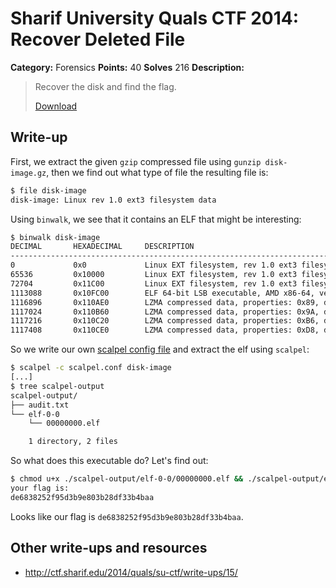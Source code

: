 # Sharif University Quals CTF 2014: Recover Deleted File

**Category:** Forensics
**Points:** 40
**Solves** 216
**Description:**

> Recover the disk and find the flag.
>
> [Download](disk-image.gz)

## Write-up

First, we extract the given `gzip` compressed file using `gunzip disk-image.gz`, then we find out what type of file the resulting file is:

```bash
$ file disk-image
disk-image: Linux rev 1.0 ext3 filesystem data
```

Using `binwalk`, we see that it contains an ELF that might be interesting:

```bash
$ binwalk disk-image
DECIMAL       HEXADECIMAL     DESCRIPTION
--------------------------------------------------------------------------------
0             0x0             Linux EXT filesystem, rev 1.0 ext3 filesystem data, UUID=bc6c2b24-106a-4570-bc4f-ae09abbdabbd
65536         0x10000         Linux EXT filesystem, rev 1.0 ext3 filesystem data, UUID=bc6c2b24-106a-4570-bc4f-ae09abbdabbd
72704         0x11C00         Linux EXT filesystem, rev 1.0 ext3 filesystem data, UUID=bc6c2b24-106a-4570-bc4f-ae09abbdabbd
1113088       0x10FC00        ELF 64-bit LSB executable, AMD x86-64, version 1 (SYSV)
1116896       0x110AE0        LZMA compressed data, properties: 0x89, dictionary size: 16777216 bytes, uncompressed size: 100663296 bytes
1117024       0x110B60        LZMA compressed data, properties: 0x9A, dictionary size: 16777216 bytes, uncompressed size: 100663296 bytes
1117216       0x110C20        LZMA compressed data, properties: 0xB6, dictionary size: 16777216 bytes, uncompressed size: 33554432 bytes
1117408       0x110CE0        LZMA compressed data, properties: 0xD8, dictionary size: 16777216 bytes, uncompressed size: 50331648 bytes
```

So we write our own [scalpel config file](scalpel.conf) and extract the elf using `scalpel`:

```bash
$ scalpel -c scalpel.conf disk-image
[...]
$ tree scalpel-output
scalpel-output/
├── audit.txt
└── elf-0-0
    └── 00000000.elf

    1 directory, 2 files
```

So what does this executable do? Let's find out:

```bash
$ chmod u+x ./scalpel-output/elf-0-0/00000000.elf && ./scalpel-output/elf-0-0/00000000.elf
your flag is:
de6838252f95d3b9e803b28df33b4baa
```

Looks like our flag is `de6838252f95d3b9e803b28df33b4baa`.

## Other write-ups and resources

* <http://ctf.sharif.edu/2014/quals/su-ctf/write-ups/15/>
